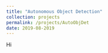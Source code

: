 ```yaml
---
title: "Autonomous Object Detection"
collection: projects
permalink: /projects/AutoObjDet
date: 2019-08-2019
---
```


Hi
